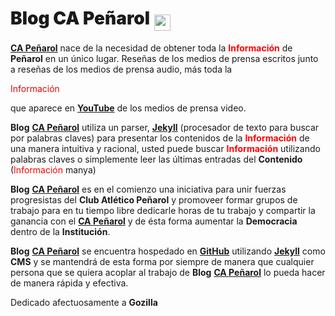 # <span style="font-weight:900">Blog CA Peñarol</span> <img src="https://capeniarol.github.io/inicio/favicon.ico" width="26.5px" style="vertical-align:-10;">

[<strong>CA Peñarol</strong>](http://xn--capearol-g3a.cf) nace de la necesidad de obtener toda la <strong style="color:red;">Información</strong> de <strong>Peñarol</strong> en un único lugar. Reseñas de los medios de prensa escritos junto a reseñas de los medios de prensa audio, más toda la <p style="color:#e80505;">Información</p> que aparece en [<strong>YouTube</strong>](https://youtube.com) de los medios de prensa video.

<strong>Blog</strong> [<strong>CA Peñarol</strong>](http://xn--capearol-g3a.cf) utiliza un parser, [<strong>Jekyll</strong>](https://jekyllrb.com) (procesador de texto para buscar por palabras claves) para presentar los contenidos de la <strong style="color:red;">Información</strong> de una manera intuitiva y racional, usted puede buscar <strong style="color:red;">Información</strong> utilizando palabras claves o simplemente leer las últimas entradas del <strong>Contenido</strong> (<span style="color:red;">Información</span> manya)

<strong>Blog</strong> [<strong>CA Peñarol</strong>](http://xn--capearol-g3a.cf) es en el comienzo una iniciativa para unir fuerzas progresistas del <strong>Club Atlético Peñarol</strong> y promoveer formar grupos de trabajo para en tu tiempo libre dedicarle horas de tu trabajo y compartir la ganancia con el [<strong>CA Peñarol</strong>](http://xn--capearol-g3a.cf) y de ésta forma aumentar la <strong>Democracia</strong> dentro de la <strong>Institución</strong>.

<strong>Blog</strong> [<strong>CA Peñarol</strong>](http://xn--capearol-g3a.cf) se encuentra hospedado en [<strong>GitHub</strong>](https://github.com/abuseombudsman/blogcarbonero/) utilizando [<strong>Jekyll</strong>](https://jekyllrb.com) como <strong>CMS</strong> y se mantendrá de esta forma por siempre de manera que cualquier persona que se quiera acoplar al trabajo de <strong>Blog</strong> [<strong>CA Peñarol</strong>](http://xn--capearol-g3a.cf) lo pueda hacer de manera rápida y efectiva.

Dedicado afectuosamente a <strong>Gozilla</strong>
